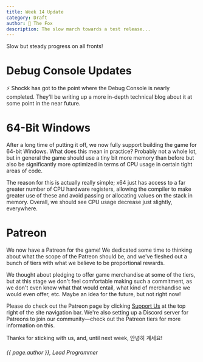 ```yaml
---
title: Week 14 Update
category: Draft
author: 🦊 The Fox
description: The slow march towards a test release...
---
```


Slow but steady progress on all fronts!

# Debug Console Updates

⚡ Shockk has got to the point where the Debug Console is nearly completed. They'll be writing up a more in-depth technical blog about it at some point in the near future.  


# 64-Bit Windows

After a long time of putting it off, we now fully support building the game for 64-bit Windows. What does this mean in practice? Probably not a whole lot, but in general the game should use a tiny bit more memory than before but also be significantly more optimized in terms of CPU usage in certain tight areas of code.

The reason for this is actually really simple; x64 just has access  to a far greater number of CPU hardware registers, allowing the compiler to make greater use of these and avoid passing or allocating values on the stack in memory. Overall, we should see CPU usage decrease just slightly, everywhere.

# Patreon

We now have a Patreon for the game! We dedicated some time to thinking about what the scope of the Patreon should be, and we've fleshed out a bunch of tiers with what we believe to be proportional rewards.

We thought about pledging to offer game merchandise at some of the tiers, but at this stage we don't feel comfortable making such a commitment, as we don't even know what that would entail, what kind of merchandise we would even offer, etc. Maybe an idea for the future, but not right now!

Please do check out the Patreon page by clicking [Support Us](https://patreon.com/mileskjeller) at the top right of the site navigation bar. We're also setting up a Discord server for Patreons to join our community—check out the Patreon tiers for more information on this.

Thanks for sticking with us, and, until next week, 안녕히 계세요!

###### {{ page.author }}, Lead Programmer
